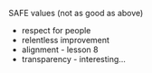 SAFE values (not as good as above)
* respect for people
* relentless improvement
* alignment - lesson 8
* transparency - interesting...
